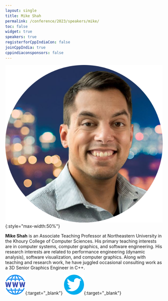 ```yaml
---
layout: single
title: Mike Shah
permalink: /conference/2023/speakers/mike/
toc: false
widget: true
speakers: true
registerforCppIndiaCon: false
joinCppIndia: true
cppindiaconsponsors: false
---
```


![Mike Shah](/conference/2023/graphics/speakers/mike.png "Mike Shah"){:style="max-width:50%"}

**Mike Shah** is an Associate Teaching Professor at Northeastern University in the Khoury College of Computer Sciences. His primary teaching interests are in computer systems, computer graphics, and software engineering. His research interests are related to performance engineering (dynamic analysis), software visualization, and computer graphics. Along with teaching and research work, he have juggled occasional consulting work as a 3D Senior Graphics Engineer in C++.

[![Mike Shah](/assets/images/www.png "Mike Shah")](www.mshah.io ){:target="_blank"}
[![Mike Shah](/assets/images/twitter.png "Mike Shah")](https://twitter.com/MichaelShah){:target="_blank"}
